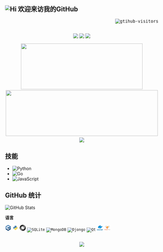 <h2><img src="src/assert/hellokittydance.gif" alt="Hi" width="42" /> 欢迎来访我的GitHub </h2>

<div>
    <kbd align="center" valign="center">
        <a href="https://github.com/jxxxxxgl">
            <img align="right"
                src="https://komarev.com/ghpvc/?username=jxxxxxgl&label=Visitors&color=red&style=flat&logo=github"
                alt="gtihub-visitors" />
        </a>
        <u><a hrerf="https://github.com/features/actions"></a></u>
        &ensp;&emsp;&nbsp;&nbsp;&nbsp;&nbsp;&nbsp;&nbsp;&nbsp;&nbsp;&nbsp;&nbsp;&nbsp;&nbsp;&nbsp;&nbsp;&nbsp;&nbsp;&nbsp;&nbsp;&nbsp;&nbsp;&nbsp;&nbsp;&nbsp;&nbsp;&nbsp;&nbsp;&nbsp;&nbsp;&nbsp;&nbsp;&nbsp;&nbsp;&nbsp;&nbsp;&nbsp;&nbsp;&nbsp;&nbsp;&nbsp;&nbsp;&nbsp;&nbsp;&nbsp;&nbsp;&nbsp;&nbsp;
    </kbd>
</div>
<div align="center" hight="200px">
    <p>
        <img src="https://img.shields.io/badge/-python-E34F26?style=flat-square&logo=python&logoColor=white" />
        <img src="https://img.shields.io/badge/-Go-1572B6?style=flat-square&logo=Go" />
        <img src="https://img.shields.io/badge/-Rust-oringe?style=flat-square&logo=Rust" />
    </p>
</div>
<div align="center">
    <a>
        <img height="150px" width="400px"
            src="https://github-readme-stats.vercel.app/api?username=jxxxxxgl&hide_title=true&hide_border=true&show_icons=trueline_height=21&text_color=000&icon_color=000&bg_color=0,ea6161,ffc64d,fffc4d,52fa5a&theme=graywhite&show_icons=true&theme=radical" />
    </a>
    <a>
        <img height="150px" width="500px"
            src="https://github-readme-stats.vercel.app/api/top-langs?username=jxxxxxgl&layout=compact&langs_count=8&card_width=320" />
    </a>
    <img height="150px" align="center"
        src="https://github-readme-stats.vercel.app/api/top-langs/?username=jxxxxxgl&count_private=true&hide_title=true&hide_border=true&layout=compact&langs_count=6&text_color=000&icon_color=fff&bg_color=0,52fa5a,4dfcff,c64dff&theme=graywhite" />
</div>


## 技能

- ![Python](https://img.shields.io/badge/-Python-3776AB?style=flat-square&logo=python&logoColor=white)
- ![Go](https://img.shields.io/badge/-Go-00ADD8?style=flat-square&logo=go&logoColor=white)
- ![JavaScript](https://img.shields.io/badge/-JavaScript-F7DF1E?style=flat-square&logo=javascript&logoColor=black)


## GitHub 统计

![GitHub Stats](https://github-readme-stats.vercel.app/api?username=jxxxxxgl&show_icons=true&theme=radical)


**语言**

<code><img height="20" src="https://raw.githubusercontent.com/github/explore/80688e429a7d4ef2fca1e82350fe8e3517d3494d/topics/cpp/cpp.png" alt="C++" title="C++"></code>
<code><img height="20" src="https://raw.githubusercontent.com/github/explore/80688e429a7d4ef2fca1e82350fe8e3517d3494d/topics/python/python.png" alt="Python" title="Python"></code>
<code><img height="20" src="https://raw.githubusercontent.com/github/explore/80688e429a7d4ef2fca1e82350fe8e3517d3494d/topics/json/json.png" alt="JSON" title="JSON"></code>
<code><img height="20" src="https://user-images.githubusercontent.com/29084184/218292066-c36545bd-47ac-4838-8958-1399009c3cc8.png" alt="SQLite" title="SQLite"></code>
<code><img height="20" src="https://user-images.githubusercontent.com/29084184/218291328-d57affa6-dba3-4ba1-90ff-25cb273fcd84.png" alt="MongoDB" title="mongodb"></code>
<code><img height="20" src="https://user-images.githubusercontent.com/29084184/218291286-3d84ebcb-c266-454b-bce2-b2f4ac01886f.png" alt="Djongo" title="Djongo"></code>
<code><img height="20" width="22" src="https://user-images.githubusercontent.com/29084184/183043709-bf66d400-014c-4332-861a-7edc5ae610b9.png" alt="Qt" title="Qt"></code>
<code><img height="20" src="https://raw.githubusercontent.com/github/explore/80688e429a7d4ef2fca1e82350fe8e3517d3494d/topics/docker/docker.png" alt="Docker" title="Docker"></code>
<code><img height="20" src="https://raw.githubusercontent.com/github/explore/80688e429a7d4ef2fca1e82350fe8e3517d3494d/topics/tensorflow/tensorflow.png" alt="TensorFlow" title="TensorFlow"></code>


<br>

<div align="center"> <img src="https://github-readme-activity-graph.vercel.app/graph?username=jxxxxxgl&theme=dracula" />
</div>
